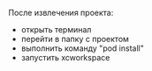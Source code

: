 После извлечения проекта:
 - открыть терминал
 - перейти в папку с проектом
 - выполнить команду "pod install"
 - запустить xcworkspace
